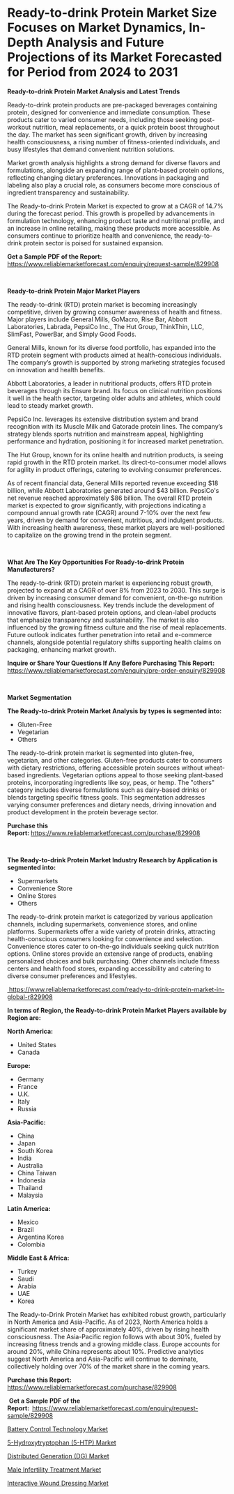 <p><h1>Ready-to-drink Protein Market Size Focuses on Market Dynamics, In-Depth Analysis and Future Projections of its Market Forecasted for Period from 2024 to 2031</h1></p><p><strong>Ready-to-drink Protein Market Analysis and Latest Trends</strong></p>
<p><p>Ready-to-drink protein products are pre-packaged beverages containing protein, designed for convenience and immediate consumption. These products cater to varied consumer needs, including those seeking post-workout nutrition, meal replacements, or a quick protein boost throughout the day. The market has seen significant growth, driven by increasing health consciousness, a rising number of fitness-oriented individuals, and busy lifestyles that demand convenient nutrition solutions.</p><p>Market growth analysis highlights a strong demand for diverse flavors and formulations, alongside an expanding range of plant-based protein options, reflecting changing dietary preferences. Innovations in packaging and labeling also play a crucial role, as consumers become more conscious of ingredient transparency and sustainability. </p><p>The Ready-to-drink Protein Market is expected to grow at a CAGR of 14.7% during the forecast period. This growth is propelled by advancements in formulation technology, enhancing product taste and nutritional profile, and an increase in online retailing, making these products more accessible. As consumers continue to prioritize health and convenience, the ready-to-drink protein sector is poised for sustained expansion.</p></p>
<p><strong>Get a Sample PDF of the Report:&nbsp;</strong> <a href="https://www.reliablemarketforecast.com/enquiry/request-sample/829908?utm_campaign=1108&utm_medium=2&utm_source=Github&utm_content=ia&utm_term=08102024&utm_id=ready-to-drink-protein">https://www.reliablemarketforecast.com/enquiry/request-sample/829908</a></p>
<p>&nbsp;</p>
<p><strong>Ready-to-drink Protein Major Market Players</strong></p>
<p><p>The ready-to-drink (RTD) protein market is becoming increasingly competitive, driven by growing consumer awareness of health and fitness. Major players include General Mills, GoMacro, Rise Bar, Abbott Laboratories, Labrada, PepsiCo Inc., The Hut Group, ThinkThin, LLC, SlimFast, PowerBar, and Simply Good Foods.</p><p>General Mills, known for its diverse food portfolio, has expanded into the RTD protein segment with products aimed at health-conscious individuals. The company’s growth is supported by strong marketing strategies focused on innovation and health benefits.</p><p>Abbott Laboratories, a leader in nutritional products, offers RTD protein beverages through its Ensure brand. Its focus on clinical nutrition positions it well in the health sector, targeting older adults and athletes, which could lead to steady market growth.</p><p>PepsiCo Inc. leverages its extensive distribution system and brand recognition with its Muscle Milk and Gatorade protein lines. The company’s strategy blends sports nutrition and mainstream appeal, highlighting performance and hydration, positioning it for increased market penetration.</p><p>The Hut Group, known for its online health and nutrition products, is seeing rapid growth in the RTD protein market. Its direct-to-consumer model allows for agility in product offerings, catering to evolving consumer preferences.</p><p>As of recent financial data, General Mills reported revenue exceeding $18 billion, while Abbott Laboratories generated around $43 billion. PepsiCo's net revenue reached approximately $86 billion. The overall RTD protein market is expected to grow significantly, with projections indicating a compound annual growth rate (CAGR) around 7-10% over the next few years, driven by demand for convenient, nutritious, and indulgent products. With increasing health awareness, these market players are well-positioned to capitalize on the growing trend in the protein segment.</p></p>
<p>&nbsp;</p>
<p><strong>What Are The Key Opportunities For Ready-to-drink Protein Manufacturers?</strong></p>
<p><p>The ready-to-drink (RTD) protein market is experiencing robust growth, projected to expand at a CAGR of over 8% from 2023 to 2030. This surge is driven by increasing consumer demand for convenient, on-the-go nutrition and rising health consciousness. Key trends include the development of innovative flavors, plant-based protein options, and clean-label products that emphasize transparency and sustainability. The market is also influenced by the growing fitness culture and the rise of meal replacements. Future outlook indicates further penetration into retail and e-commerce channels, alongside potential regulatory shifts supporting health claims on packaging, enhancing market growth.</p></p>
<p><strong>Inquire or Share Your Questions If Any Before Purchasing This Report:</strong> <a href="https://www.reliablemarketforecast.com/enquiry/pre-order-enquiry/829908?utm_campaign=1108&utm_medium=2&utm_source=Github&utm_content=ia&utm_term=08102024&utm_id=ready-to-drink-protein">https://www.reliablemarketforecast.com/enquiry/pre-order-enquiry/829908</a></p>
<p>&nbsp;</p>
<p><strong>Market Segmentation</strong></p>
<p><strong>The Ready-to-drink Protein Market Analysis by types is segmented into:</strong></p>
<p><ul><li>Gluten-Free</li><li>Vegetarian</li><li>Others</li></ul></p>
<p><p>The ready-to-drink protein market is segmented into gluten-free, vegetarian, and other categories. Gluten-free products cater to consumers with dietary restrictions, offering accessible protein sources without wheat-based ingredients. Vegetarian options appeal to those seeking plant-based proteins, incorporating ingredients like soy, peas, or hemp. The "others" category includes diverse formulations such as dairy-based drinks or blends targeting specific fitness goals. This segmentation addresses varying consumer preferences and dietary needs, driving innovation and product development in the protein beverage sector.</p></p>
<p><strong>Purchase this Report:&nbsp;</strong><a href="https://www.reliablemarketforecast.com/purchase/829908?utm_campaign=1108&utm_medium=2&utm_source=Github&utm_content=ia&utm_term=08102024&utm_id=ready-to-drink-protein">https://www.reliablemarketforecast.com/purchase/829908</a></p>
<p>&nbsp;</p>
<p><strong>The Ready-to-drink Protein Market Industry Research by Application is segmented into:</strong></p>
<p><ul><li>Supermarkets</li><li>Convenience Store</li><li>Online Stores</li><li>Others</li></ul></p>
<p><p>The ready-to-drink protein market is categorized by various application channels, including supermarkets, convenience stores, and online platforms. Supermarkets offer a wide variety of protein drinks, attracting health-conscious consumers looking for convenience and selection. Convenience stores cater to on-the-go individuals seeking quick nutrition options. Online stores provide an extensive range of products, enabling personalized choices and bulk purchasing. Other channels include fitness centers and health food stores, expanding accessibility and catering to diverse consumer preferences and lifestyles.</p></p>
<p><a href="https://www.reliablemarketforecast.com/ready-to-drink-protein-market-in-global-r829908?utm_campaign=1108&utm_medium=2&utm_source=Github&utm_content=ia&utm_term=08102024&utm_id=ready-to-drink-protein">&nbsp;https://www.reliablemarketforecast.com/ready-to-drink-protein-market-in-global-r829908</a></p>
<p><strong>In terms of Region, the Ready-to-drink Protein Market Players available by Region are:</strong></p>
<p>
    <p> <strong> North America: </strong>
        <ul>
            <li>United States</li>
            <li>Canada</li>
        </ul>
        </p> 
    <p> <strong> Europe: </strong>
        <ul>
            <li>Germany</li>
            <li>France</li>
            <li>U.K.</li>
            <li>Italy</li>
            <li>Russia</li>
        </ul>
        </p> 
    <p> <strong> Asia-Pacific: </strong>
        <ul>
            <li>China</li>
            <li>Japan</li>
            <li>South Korea</li>
            <li>India</li>
            <li>Australia</li>
            <li>China Taiwan</li>
            <li>Indonesia</li>
            <li>Thailand</li>
            <li>Malaysia</li>
        </ul>
        </p> 
    <p> <strong> Latin America: </strong>
        <ul>
            <li>Mexico</li>
            <li>Brazil</li>
            <li>Argentina Korea</li>
            <li>Colombia</li>
        </ul>
        </p> 
    <p> <strong> Middle East & Africa: </strong>
        <ul>
            <li>Turkey</li>
            <li>Saudi</li>
            <li>Arabia</li>
            <li>UAE</li>
            <li>Korea</li>
        </ul>
    </p>
    </p>
<p><p>The Ready-to-Drink Protein Market has exhibited robust growth, particularly in North America and Asia-Pacific. As of 2023, North America holds a significant market share of approximately 40%, driven by rising health consciousness. The Asia-Pacific region follows with about 30%, fueled by increasing fitness trends and a growing middle class. Europe accounts for around 20%, while China represents about 10%. Predictive analytics suggest North America and Asia-Pacific will continue to dominate, collectively holding over 70% of the market share in the coming years.</p></p>
<p><strong>Purchase this Report: </strong><a href="https://www.reliablemarketforecast.com/purchase/829908?utm_campaign=1108&utm_medium=2&utm_source=Github&utm_content=ia&utm_term=08102024&utm_id=ready-to-drink-protein">https://www.reliablemarketforecast.com/purchase/829908</a></p>
<p>&nbsp;<strong>Get a Sample PDF of the Report:&nbsp;&nbsp;</strong><a href="https://www.reliablemarketforecast.com/enquiry/request-sample/829908?utm_campaign=1108&utm_medium=2&utm_source=Github&utm_content=ia&utm_term=08102024&utm_id=ready-to-drink-protein">https://www.reliablemarketforecast.com/enquiry/request-sample/829908</a></p>
<p><strong></strong></p>
<p><p><a href="https://issuu.com/reportprime-2/docs/battery-control-technology-market-s_acdcda2327e89a?utm_campaign=1108&utm_medium=2&utm_source=Github&utm_content=ia&utm_term=08102024&utm_id=ready-to-drink-protein">Battery Control Technology Market</a></p><p><a href="https://github.com/ardellegief/Market-Research-Report-List-1/blob/main/5-hydroxytryptophan-5-htp-market.md?utm_campaign=1108&utm_medium=2&utm_source=Github&utm_content=ia&utm_term=08102024&utm_id=ready-to-drink-protein">5-Hydroxytryptophan (5-HTP) Market</a></p><p><a href="https://issuu.com/reportprime-2/docs/distributed-generation-dg-market-si_faff648f25afbb?utm_campaign=1108&utm_medium=2&utm_source=Github&utm_content=ia&utm_term=08102024&utm_id=ready-to-drink-protein">Distributed Generation (DG) Market</a></p><p><a href="https://www.linkedin.com/pulse/male-infertility-treatment-market-size-growth-industry-analysis-acjnf?utm_campaign=1108&utm_medium=2&utm_source=Github&utm_content=ia&utm_term=08102024&utm_id=ready-to-drink-protein">Male Infertility Treatment Market</a></p><p><a href="https://www.linkedin.com/pulse/navigating-global-interactive-wound-dressing-market-landscape-iqxff?utm_campaign=1108&utm_medium=2&utm_source=Github&utm_content=ia&utm_term=08102024&utm_id=ready-to-drink-protein">Interactive Wound Dressing Market</a></p></p>
